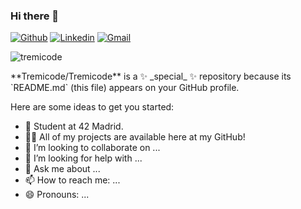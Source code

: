 ### Hi there 👋


[![Github](https://img.shields.io/badge/-Github-000?style=flat&logo=Github&logoColor=white)](https://github.com/tremicode)
[![Linkedin](https://img.shields.io/badge/-LinkedIn-blue?style=flat&logo=Linkedin&logoColor=white)](https://www.linkedin.com)
[![Gmail](https://img.shields.io/badge/-Gmail-c14438?style=flat&logo=Gmail&logoColor=white)](mailto:23tremi@gmail.com)
<p align="left"> <img src="https://komarev.com/ghpvc/?username=JZjavier&label=Vistas%20Perfil&color=0e75b6&style=flat" alt="tremicode" /> </p>
**Tremicode/Tremicode** is a ✨ _special_ ✨ repository because its `README.md` (this file) appears on your GitHub profile.

Here are some ideas to get you started:

- 🔭 Student at 42 Madrid.
- 👨‍💻 All of my projects are available here at my GitHub!
- 👯 I’m looking to collaborate on ...
- 🤔 I’m looking for help with ...
- 💬 Ask me about ...
- 📫 How to reach me: ...
- 😄 Pronouns: ...

